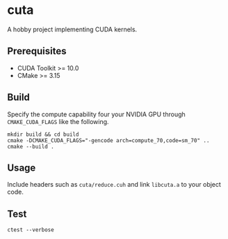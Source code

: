 # cuta
A hobby project implementing CUDA kernels.

## Prerequisites
- CUDA Toolkit >= 10.0
- CMake >= 3.15

## Build
Specify the compute capability four your NVIDIA GPU through `CMAKE_CUDA_FLAGS` like the following.
```
mkdir build && cd build
cmake -DCMAKE_CUDA_FLAGS="-gencode arch=compute_70,code=sm_70" ..
cmake --build .
```

## Usage
Include headers such as `cuta/reduce.cuh` and link `libcuta.a` to your object code.

## Test
```
ctest --verbose
```
